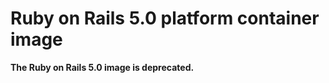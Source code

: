 Ruby on Rails 5.0 platform container image
=======================================

**The Ruby on Rails 5.0 image is deprecated.**
